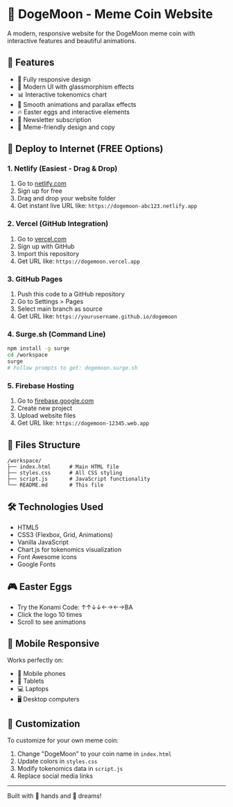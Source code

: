 # 🚀 DogeMoon - Meme Coin Website

A modern, responsive website for the DogeMoon meme coin with interactive features and beautiful animations.

## 🌟 Features

- 📱 Fully responsive design
- 🎨 Modern UI with glassmorphism effects
- 📊 Interactive tokenomics chart
- 🎯 Smooth animations and parallax effects
- 🔥 Easter eggs and interactive elements
- 📧 Newsletter subscription
- 🌙 Meme-friendly design and copy

## 🚀 Deploy to Internet (FREE Options)

### 1. **Netlify** (Easiest - Drag & Drop)
1. Go to [netlify.com](https://netlify.com)
2. Sign up for free
3. Drag and drop your website folder
4. Get instant live URL like: `https://dogemoon-abc123.netlify.app`

### 2. **Vercel** (GitHub Integration)
1. Go to [vercel.com](https://vercel.com)
2. Sign up with GitHub
3. Import this repository
4. Get URL like: `https://dogemoon.vercel.app`

### 3. **GitHub Pages**
1. Push this code to a GitHub repository
2. Go to Settings > Pages
3. Select main branch as source
4. Get URL like: `https://yourusername.github.io/dogemoon`

### 4. **Surge.sh** (Command Line)
```bash
npm install -g surge
cd /workspace
surge
# Follow prompts to get: dogemoon.surge.sh
```

### 5. **Firebase Hosting**
1. Go to [firebase.google.com](https://firebase.google.com)
2. Create new project
3. Upload website files
4. Get URL like: `https://dogemoon-12345.web.app`

## 📁 Files Structure

```
/workspace/
├── index.html      # Main HTML file
├── styles.css      # All CSS styling
├── script.js       # JavaScript functionality
└── README.md       # This file
```

## 🛠 Technologies Used

- HTML5
- CSS3 (Flexbox, Grid, Animations)
- Vanilla JavaScript
- Chart.js for tokenomics visualization
- Font Awesome icons
- Google Fonts

## 🎮 Easter Eggs

- Try the Konami Code: ↑↑↓↓←→←→BA
- Click the logo 10 times
- Scroll to see animations

## 📱 Mobile Responsive

Works perfectly on:
- 📱 Mobile phones
- 📱 Tablets
- 💻 Laptops
- 🖥️ Desktop computers

## 🎨 Customization

To customize for your own meme coin:
1. Change "DogeMoon" to your coin name in `index.html`
2. Update colors in `styles.css`
3. Modify tokenomics data in `script.js`
4. Replace social media links

---

Built with 💎 hands and 🚀 dreams!